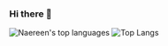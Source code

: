 ### Hi there 👋

![Naereen's top languages](https://github-readme-stats.vercel.app/api/top-langs/?username=0usko&theme=blue-green)
![Top Langs](https://github-readme-stats.vercel.app/api/top-langs/?username=0usko)
<!--
**0usko/0usko** is a ✨ _special_ ✨ repository because its `README.md` (this file) appears on your GitHub profile.

Here are some ideas to get you started:

- 🔭 I’m currently working on ...
- 🌱 I’m currently learning ...
- 👯 I’m looking to collaborate on ...
- 🤔 I’m looking for help with ...
- 💬 Ask me about ...
- 📫 How to reach me: ...
- 😄 Pronouns: ...
- ⚡ Fun fact: ...
-->
